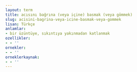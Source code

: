 ```yaml
---
layout: term
title: acısını bağrına (veya içine) basmak (veya gömmek)
slug: acisini-bagrina-veya-icine-basmak-veya-gommek
lisan: Türkçe
anlamlar:
- bir üzüntüye, sıkıntıya yakınmadan katlanmak
ozellikler:
- - ''
ornekler:
- - ''
orneklerkaynak:
- - ''
---
```

